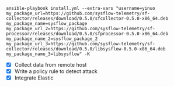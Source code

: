 `ansible-playbook install.yml --extra-vars "username=yinuo my_package_url=https://github.com/sysflow-telemetry/sf-collector/releases/download/0.5.0/sfcollector-0.5.0-x86_64.deb my_package_name=sysflow_package my_package_url_2=https://github.com/sysflow-telemetry/sf-processor/releases/download/0.5.0/sfprocessor-0.5.0-x86_64.deb my_package_name_2=sysflow_package_2 my_package_url_3=https://github.com/sysflow-telemetry/sf-collector/releases/download/0.5.0/libsysflow-0.5.0-x86_64.deb my_package_name_3=libsysflow" -K
`

- [x] Collect data from remote host
- [x] Write a policy rule to detect attack
- [x] Integrate Elastic
